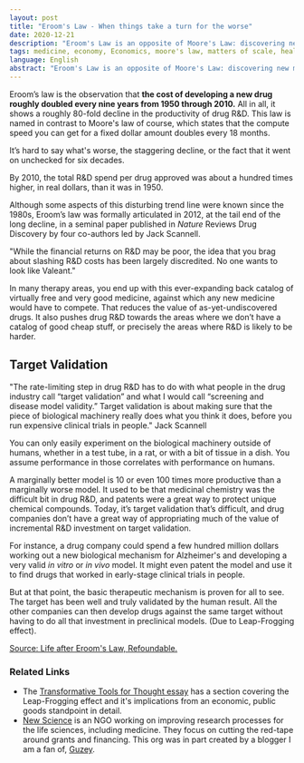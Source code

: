 ```yaml
---
layout: post
title: "Eroom's Law - When things take a turn for the worse"
date: 2020-12-21
description: "Eroom's Law is an opposite of Moore's Law: discovering new medically relevant drugs tends to cost exponentially more over time. Also included: an analysis on the reasons behind this."
tags: medicine, economy, Economics, moore's law, matters of scale, healthcare, trends
language: English
abstract: "Eroom's Law is an opposite of Moore's Law: discovering new medically relevant drugs tends to cost exponentially more over time. Also included: an analysis on the reasons behind this."
---
```


Eroom’s law is the observation that **the cost of developing a new drug roughly doubled every nine years from 1950 through 2010.** All in all, it shows a roughly 80-fold decline in the productivity of drug R&D. This law is named in contrast to Moore's law of course, which states that the compute speed you can get for a fixed dollar amount doubles every 18 months.

It’s hard to say what's worse, the staggering decline, or the fact that it went on unchecked for six decades.

By 2010, the total R&D spend per drug approved was about a hundred times higher, in real dollars, than it was in 1950.

Although some aspects of this disturbing trend line were known since the 1980s, Eroom’s law was formally articulated in 2012, at the tail end of the long decline, in a seminal paper published in *Nature* Reviews Drug Discovery by four co-authors led by Jack Scannell.

"While the financial returns on R&D may be poor, the idea that you brag about slashing R&D costs has been largely discredited. No one wants to look like Valeant."

In many therapy areas, you end up with this ever-expanding back catalog of virtually free and very good medicine, against which any new medicine would have to compete. That reduces the value of as-yet-undiscovered drugs. It also pushes drug R&D towards the areas where we don’t have a catalog of good cheap stuff, or precisely the areas where R&D is likely to be harder.

## Target Validation

"The rate-limiting step in drug R&D has to do with what people in the drug industry call “target validation” and what I would call “screening and disease model validity.”
Target validation is about making sure that the piece of biological machinery really does what you think it does, before you run expensive clinical trials in people." Jack Scannell

You can only easily experiment on the biological machinery outside of humans, whether in a test tube, in a rat, or with a bit of tissue in a dish. You assume performance in those correlates with performance on humans.

A marginally better model is 10 or even 100 times more productive than a marginally worse model.
It used to be that medicinal chemistry was the difficult bit in drug R&D, and patents were a great way to protect unique chemical compounds. Today, it’s target validation that’s difficult, and drug companies don’t have a great way of appropriating much of the value of incremental R&D investment on target validation.

For instance, a drug company could spend a few hundred million dollars working out a new biological mechanism for Alzheimer's and developing a very valid *in vitro* or *in vivo* model. It might even patent the model and use it to find drugs that worked in early-stage clinical trials in people.

But at that point, the basic therapeutic mechanism is proven for all to see. The target has been well and truly validated by the human result. All the other companies can then develop drugs against the same target without having to do all that investment in preclinical models. (Due to Leap-Frogging effect).

[Source: Life after Eroom's Law, Refoundable.](https://refoundable.com/research/life-after-erooms-law-interview-with-jack-scannell.html)

### Related Links

- The [Transformative Tools for Thought essay](https://numinous.productions/ttft) has a section covering the Leap-Frogging effect and it's implications from an economic, public goods standpoint in detail.
- [New Science](https://newscience.org/) is an NGO working on improving research processes for the life sciences, including medicine. They focus on cutting the red-tape around grants and financing. This org was in part created by a blogger I am a fan of, [Guzey](http://www.guzey.com).


